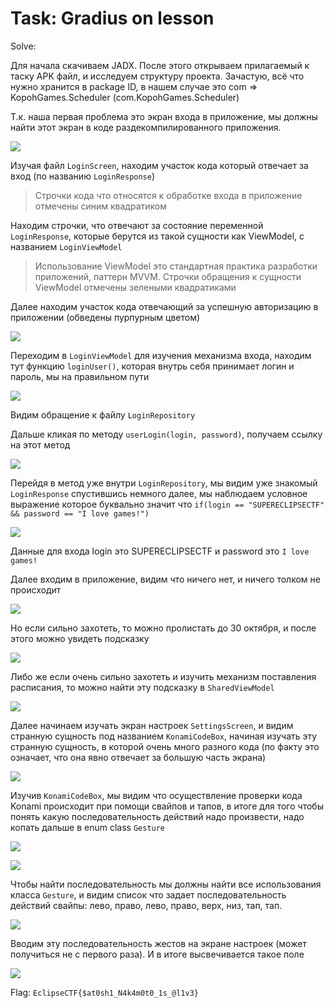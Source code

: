 # Task: Gradius on lesson

Solve:

Для начала скачиваем JADX. После этого открываем прилагаемый к таску APK файл, и исследуем структуру проекта. Зачастую, всё что нужно хранится в package ID, в нашем случае это com => KopohGames.Scheduler (com.KopohGames.Scheduler)

Т.к. наша первая проблема  это экран входа в приложение, мы должны найти этот экран в коде раздекомпилированного приложения.

![](assets/1.png)

Изучая файл `LoginScreen`, находим участок кода который отвечает за вход (по названию `LoginResponse`)

> Строчки кода что относятся к обработке входа в приложение отмечены синим квадратиком

Находим строчки, что отвечают за состояние переменной  `LoginResponse`, которые берутся из такой сущности как ViewModel, с названием `LoginViewModel`

> Использование ViewModel это cтандартная практика разработки приложений, паттерн MVVM. Строчки обращения к сущности ViewModel отмечены зелеными квадратиками

Далее находим участок кода отвечающий за успешную авторизацию в приложении (обведены пурпурным цветом)

![](assets/2.png)

Переходим в `LoginViewModel` для изучения механизма входа, находим тут функцию `loginUser()`, которая внутрь себя принимает логин и пароль, мы на правильном пути

![](assets/3.png)

Видим обращение к файлу `LoginRepository`

Дальше кликая по методу `userLogin(login, password)`, получаем ссылку на этот метод

![](assets/3.png)

Перейдя в метод уже внутри `LoginRepository`, мы видим уже знакомый `LoginResponse` спустившись немного далее, мы наблюдаем условное выражение которое буквально значит что `if(login == "SUPERECLIPSECTF" && password == "I love games!")`

![](assets/4.png)

Данные для входа login это SUPERECLIPSECTF и password это `I love games!`

Далее входим в приложение, видим что ничего нет, и ничего толком не происходит

![](assets/5.jpg)

Но если сильно захотеть, то можно пролистать до 30 октября, и после этого можно увидеть подсказку

![](assets/6.jpg)

Либо же если очень сильно захотеть и изучить механизм поставления расписания, то можно найти эту подсказку в `SharedViewModel`

![](assets/7.png)

Далее начинаем изучать экран настроек `SettingsScreen`, и видим странную сущность под названием `KonamiCodeBox`, начиная изучать эту странную сущность, в которой очень много разного кода (по факту это означает, что она явно отвечает за большую часть экрана)

![](assets/8.png)

Изучив `KonamiCodeBox`, мы видим что осуществление проверки кода Konami происходит при помощи свайпов и тапов, в итоге для того чтобы понять какую последовательность действий надо произвести, надо копать дальше в enum class `Gesture`

![](assets/9.png)

![](assets/10.png)

Чтобы найти последовательность мы должны найти все использования класса `Gesture`, и видим список что задает последовательность действий свайпы: лево, право, лево, право, верх, низ, тап, тап.

![](assets/11.png)

Вводим эту последовательность жестов на экране настроек (может получиться не с первого раза). И в итоге высвечивается такое поле 

![](assets/12.jpg)

Flag: `EclipseCTF{$at0sh1_N4k4m0t0_1s_@l1v3}`
